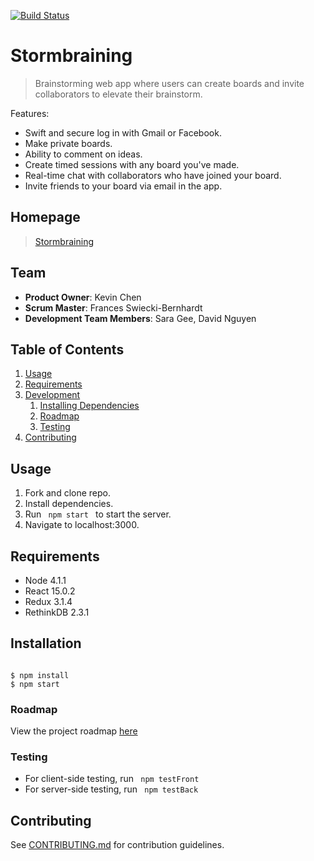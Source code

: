 [![Build Status](https://travis-ci.org/ghostmoose/stormbraining.svg?branch=master)](https://travis-ci.org/ghostmoose/stormbraining)
# Stormbraining

> Brainstorming web app where users can create boards and invite collaborators to elevate their brainstorm. 

Features:

- Swift and secure log in with Gmail or Facebook.
- Make private boards.
- Ability to comment on ideas.
- Create timed sessions with any board you've made.
- Real-time chat with collaborators who have joined your board.
- Invite friends to your board via email in the app.

## Homepage

> [Stormbraining](https://storm-braining.herokuapp.com/) 

## Team

  - __Product Owner__: Kevin Chen
  - __Scrum Master__: Frances Swiecki-Bernhardt
  - __Development Team Members__: Sara Gee, David Nguyen


## Table of Contents

1. [Usage](#Usage)
1. [Requirements](#requirements)
1. [Development](#development)
    1. [Installing Dependencies](#installing-dependencies)
    1. [Roadmap](#roadmap)
    1. [Testing](#testing)
1. [Contributing](#contributing)

## Usage

1. Fork and clone repo.
2. Install dependencies.
3. Run <code> npm start </code> to start the server.
4. Navigate to localhost:3000.

## Requirements

- Node 4.1.1
- React 15.0.2
- Redux 3.1.4
- RethinkDB 2.3.1

## Installation

<pre><code> 
$ npm install
$ npm start 
</code></pre>

### Roadmap

View the project roadmap [here](https://github.com/ghostmoose/stormbraining/issues)

### Testing

- For client-side testing, run <code> npm testFront </code>
- For server-side testing, run <code> npm testBack </code>

## Contributing

See [CONTRIBUTING.md](CONTRIBUTING.md) for contribution guidelines.
